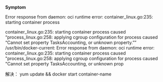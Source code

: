 **Symptom**

Error response from daemon: oci runtime error: container_linux.go:235: starting container process

container_linux.go:235: starting container process caused “process_linux.go:258: applying cgroup configuration for process caused “Cannot set property TasksAccounting, or unknown property.””
/usr/bin/docker-current: Error response from daemon: oci runtime error: container_linux.go:235: starting container process caused "process_linux.go:258: applying cgroup configuration for process caused "Cannot set property TasksAccounting, or unknown prop

解决：
yum update && docker start container-name